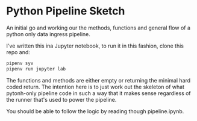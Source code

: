 # Python Pipeline Sketch

An initial go and working our the methods, functions and general flow of a python only data ingress pipeline.

I've written this ina  Jupyter notebook, to run it in this fashion, clone this repo and:

```python
pipenv syv
pipenv run jupyter lab
```

The functions and methods are either empty or returning the minimal hard coded return. The intention here is to just work out the skeleton of what pytonh-only pipeline code in such a way that it makes sense regardless of the runner that's used to power the pipeline.

You should be able to follow the logic by reading though pipeline.ipynb.